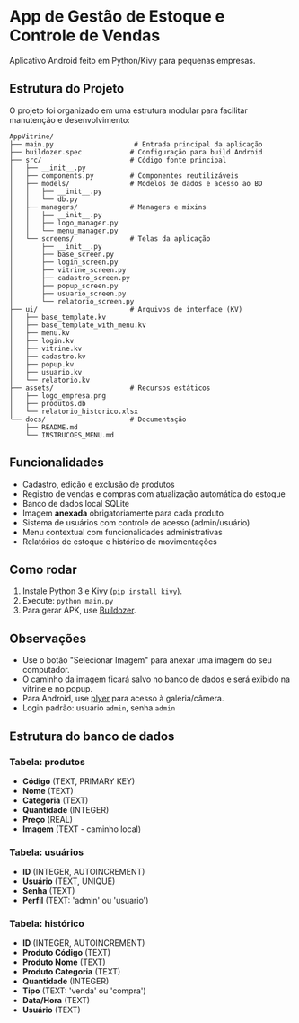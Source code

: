# App de Gestão de Estoque e Controle de Vendas

Aplicativo Android feito em Python/Kivy para pequenas empresas.

## Estrutura do Projeto

O projeto foi organizado em uma estrutura modular para facilitar manutenção e desenvolvimento:

```
AppVitrine/
├── main.py                    # Entrada principal da aplicação
├── buildozer.spec            # Configuração para build Android
├── src/                      # Código fonte principal
│   ├── __init__.py
│   ├── components.py         # Componentes reutilizáveis
│   ├── models/               # Modelos de dados e acesso ao BD
│   │   ├── __init__.py
│   │   └── db.py
│   ├── managers/             # Managers e mixins
│   │   ├── __init__.py
│   │   ├── logo_manager.py
│   │   └── menu_manager.py
│   └── screens/              # Telas da aplicação
│       ├── __init__.py
│       ├── base_screen.py
│       ├── login_screen.py
│       ├── vitrine_screen.py
│       ├── cadastro_screen.py
│       ├── popup_screen.py
│       ├── usuario_screen.py
│       └── relatorio_screen.py
├── ui/                       # Arquivos de interface (KV)
│   ├── base_template.kv
│   ├── base_template_with_menu.kv
│   ├── menu.kv
│   ├── login.kv
│   ├── vitrine.kv
│   ├── cadastro.kv
│   ├── popup.kv
│   ├── usuario.kv
│   └── relatorio.kv
├── assets/                   # Recursos estáticos
│   ├── logo_empresa.png
│   ├── produtos.db
│   └── relatorio_historico.xlsx
└── docs/                     # Documentação
    ├── README.md
    └── INSTRUCOES_MENU.md
```

## Funcionalidades

- Cadastro, edição e exclusão de produtos
- Registro de vendas e compras com atualização automática do estoque
- Banco de dados local SQLite
- Imagem **anexada** obrigatoriamente para cada produto
- Sistema de usuários com controle de acesso (admin/usuário)
- Menu contextual com funcionalidades administrativas
- Relatórios de estoque e histórico de movimentações

## Como rodar

1. Instale Python 3 e Kivy (`pip install kivy`).
2. Execute: `python main.py`
3. Para gerar APK, use [Buildozer](https://buildozer.readthedocs.io/en/latest/).

## Observações

- Use o botão "Selecionar Imagem" para anexar uma imagem do seu computador.
- O caminho da imagem ficará salvo no banco de dados e será exibido na vitrine e no popup.
- Para Android, use [plyer](https://github.com/kivy/plyer) para acesso à galeria/câmera.
- Login padrão: usuário `admin`, senha `admin`

## Estrutura do banco de dados

### Tabela: produtos
- **Código** (TEXT, PRIMARY KEY)
- **Nome** (TEXT)
- **Categoria** (TEXT)
- **Quantidade** (INTEGER)
- **Preço** (REAL)
- **Imagem** (TEXT - caminho local)

### Tabela: usuários
- **ID** (INTEGER, AUTOINCREMENT)
- **Usuário** (TEXT, UNIQUE)
- **Senha** (TEXT)
- **Perfil** (TEXT: 'admin' ou 'usuario')

### Tabela: histórico
- **ID** (INTEGER, AUTOINCREMENT)
- **Produto Código** (TEXT)
- **Produto Nome** (TEXT)
- **Produto Categoria** (TEXT)
- **Quantidade** (INTEGER)
- **Tipo** (TEXT: 'venda' ou 'compra')
- **Data/Hora** (TEXT)
- **Usuário** (TEXT)